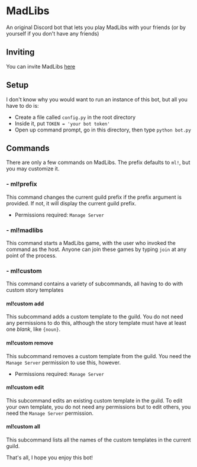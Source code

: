 # MadLibs
An original Discord bot that lets you play MadLibs with your friends (or by yourself if you don't have any friends)
## Inviting
You can invite MadLibs [here](https://discord.com/api/oauth2/authorize?client_id=742921922370600991&permissions=19521&scope=bot)
## Setup
I don't know why you would want to run an instance of this bot, but all you have to do is:
- Create a file called `config.py` in the root directory
- Inside it, put `TOKEN = 'your bot token'`
- Open up command prompt, go in this directory, then type `python bot.py`
## Commands
There are only a few commands on MadLibs. The prefix defaults to `ml!`, but you may customize it.
### - ml!prefix <prefix>
This command changes the current guild prefix if the prefix argument is provided. If not, it will display the current guild prefix.
- Permissions required: `Manage Server`
### - ml!madlibs
This command starts a MadLibs game, with the user who invoked the command as the host. Anyone can join these games by typing `join` at any point of the process.
### - ml!custom <subcommand>
This command contains a variety of subcommands, all having to do with custom story templates
#### ml!custom add <name> <story template>
This subcommand adds a custom template to the guild. You do not need any permissions to do this, although the story template must have at least one *blank*, like `{noun}`.
#### ml!custom remove <name>
This subcommand removes a custom template from the guild. You need the `Manage Server` permission to use this, however.
- Permissions required: `Manage Server`
#### ml!custom edit <name> <new story template>
This subcommand edits an existing custom template in the guild. To edit your own template, you do not need any permissions but to edit others, you need the `Manage Server` permission.
#### ml!custom all
This subcommand lists all the names of the custom templates in the current guild.

That's all, I hope you enjoy this bot!